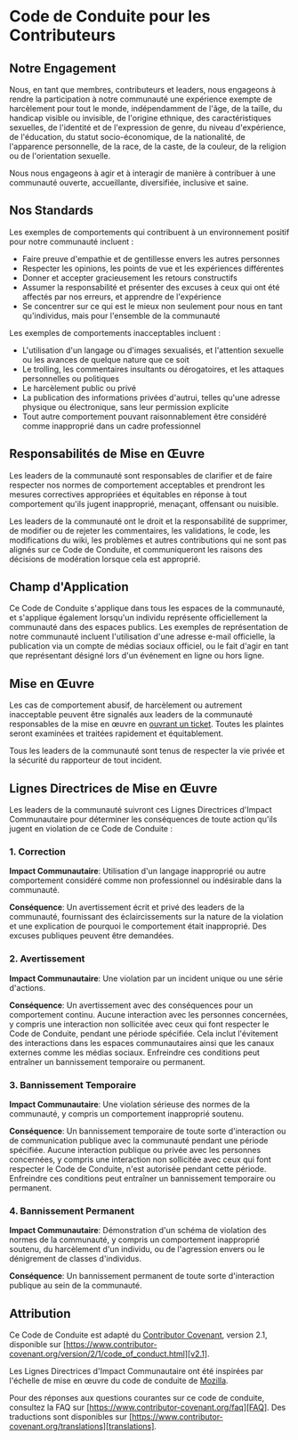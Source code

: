 # Code de Conduite pour les Contributeurs

## Notre Engagement

Nous, en tant que membres, contributeurs et leaders, nous engageons à rendre la participation à notre communauté une expérience exempte de harcèlement pour tout le monde, indépendamment de l'âge, de la taille, du handicap visible ou invisible, de l'origine ethnique, des caractéristiques sexuelles, de l'identité et de l'expression de genre, du niveau d'expérience, de l'éducation, du statut socio-économique, de la nationalité, de l'apparence personnelle, de la race, de la caste, de la couleur, de la religion ou de l'orientation sexuelle.

Nous nous engageons à agir et à interagir de manière à contribuer à une communauté ouverte, accueillante, diversifiée, inclusive et saine.

## Nos Standards

Les exemples de comportements qui contribuent à un environnement positif pour notre communauté incluent :

- Faire preuve d'empathie et de gentillesse envers les autres personnes
- Respecter les opinions, les points de vue et les expériences différentes
- Donner et accepter gracieusement les retours constructifs
- Assumer la responsabilité et présenter des excuses à ceux qui ont été affectés par nos erreurs, et apprendre de l'expérience
- Se concentrer sur ce qui est le mieux non seulement pour nous en tant qu'individus, mais pour l'ensemble de la communauté

Les exemples de comportements inacceptables incluent :

- L'utilisation d'un langage ou d'images sexualisés, et l'attention sexuelle ou les avances de quelque nature que ce soit
- Le trolling, les commentaires insultants ou dérogatoires, et les attaques personnelles ou politiques
- Le harcèlement public ou privé
- La publication des informations privées d'autrui, telles qu'une adresse physique ou électronique, sans leur permission explicite
- Tout autre comportement pouvant raisonnablement être considéré comme inapproprié dans un cadre professionnel

## Responsabilités de Mise en Œuvre

Les leaders de la communauté sont responsables de clarifier et de faire respecter nos normes de comportement acceptables et prendront les mesures correctives appropriées et équitables en réponse à tout comportement qu'ils jugent inapproprié, menaçant, offensant ou nuisible.

Les leaders de la communauté ont le droit et la responsabilité de supprimer, de modifier ou de rejeter les commentaires, les validations, le code, les modifications du wiki, les problèmes et autres contributions qui ne sont pas alignés sur ce Code de Conduite, et communiqueront les raisons des décisions de modération lorsque cela est approprié.

## Champ d'Application

Ce Code de Conduite s'applique dans tous les espaces de la communauté, et s'applique également lorsqu'un individu représente officiellement la communauté dans des espaces publics. Les exemples de représentation de notre communauté incluent l'utilisation d'une adresse e-mail officielle, la publication via un compte de médias sociaux officiel, ou le fait d'agir en tant que représentant désigné lors d'un événement en ligne ou hors ligne.

## Mise en Œuvre

Les cas de comportement abusif, de harcèlement ou autrement inacceptable peuvent être signalés aux leaders de la communauté responsables de la mise en œuvre en [ouvrant un ticket](https://github.com/Sevrus/phoneAppJdr/issues). Toutes les plaintes seront examinées et traitées rapidement et équitablement.

Tous les leaders de la communauté sont tenus de respecter la vie privée et la sécurité du rapporteur de tout incident.

## Lignes Directrices de Mise en Œuvre

Les leaders de la communauté suivront ces Lignes Directrices d'Impact Communautaire pour déterminer les conséquences de toute action qu'ils jugent en violation de ce Code de Conduite :

### 1. Correction

**Impact Communautaire**: Utilisation d'un langage inapproprié ou autre comportement considéré comme non professionnel ou indésirable dans la communauté.

**Conséquence**: Un avertissement écrit et privé des leaders de la communauté, fournissant des éclaircissements sur la nature de la violation et une explication de pourquoi le comportement était inapproprié. Des excuses publiques peuvent être demandées.

### 2. Avertissement

**Impact Communautaire**: Une violation par un incident unique ou une série d'actions.

**Conséquence**: Un avertissement avec des conséquences pour un comportement continu. Aucune interaction avec les personnes concernées, y compris une interaction non sollicitée avec ceux qui font respecter le Code de Conduite, pendant une période spécifiée. Cela inclut l'évitement des interactions dans les espaces communautaires ainsi que les canaux externes comme les médias sociaux. Enfreindre ces conditions peut entraîner un bannissement temporaire ou permanent.

### 3. Bannissement Temporaire

**Impact Communautaire**: Une violation sérieuse des normes de la communauté, y compris un comportement inapproprié soutenu.

**Conséquence**: Un bannissement temporaire de toute sorte d'interaction ou de communication publique avec la communauté pendant une période spécifiée. Aucune interaction publique ou privée avec les personnes concernées, y compris une interaction non sollicitée avec ceux qui font respecter le Code de Conduite, n'est autorisée pendant cette période. Enfreindre ces conditions peut entraîner un bannissement temporaire ou permanent.

### 4. Bannissement Permanent

**Impact Communautaire**: Démonstration d'un schéma de violation des normes de la communauté, y compris un comportement inapproprié soutenu, du harcèlement d'un individu, ou de l'agression envers ou le dénigrement de classes d'individus.

**Conséquence**: Un bannissement permanent de toute sorte d'interaction publique au sein de la communauté.

## Attribution

Ce Code de Conduite est adapté du [Contributor Covenant][homepage], version 2.1, disponible sur [https://www.contributor-covenant.org/version/2/1/code_of_conduct.html][v2.1].

Les Lignes Directrices d'Impact Communautaire ont été inspirées par l'échelle de mise en œuvre du code de conduite de [Mozilla][Mozilla CoC].

Pour des réponses aux questions courantes sur ce code de conduite, consultez la FAQ sur [https://www.contributor-covenant.org/faq][FAQ]. Des traductions sont disponibles sur [https://www.contributor-covenant.org/translations][translations].

[homepage]: https://www.contributor-covenant.org
[v2.1]: https://www.contributor-covenant.org/version/2/1/code_of_conduct.html
[Mozilla CoC]: https://github.com/mozilla/diversity
[FAQ]: https://www.contributor-covenant.org/faq
[translations]: https://www.contributor-covenant.org/translations
